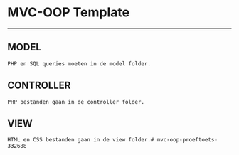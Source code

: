# MVC-OOP Template
- - -

## MODEL ##

    PHP en SQL queries moeten in de model folder.

## CONTROLLER ##

    PHP bestanden gaan in de controller folder.

## VIEW ##

    HTML en CSS bestanden gaan in de view folder.# mvc-oop-proeftoets-332688

